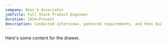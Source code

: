 ```yaml
---
company: Boos & Associates
jobTitle: Full Stack Product Engineer
duration: 2024—Present
description: Conducted interviews, gathered requirements, and then built an enterprise-ready platform & consumer-grade, cross-departmental project tracker end-to-end.
---
```


Here's some content for the drawer.
